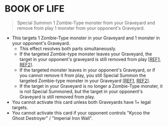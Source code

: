 # BOOK OF LIFE

> Special Summon 1 Zombie-Type monster from your Graveyard and remove from play 1 monster from your opponent's Graveyard.

*   This targets 1 Zombie-Type monster in your Graveyard and 1 monster in your opponent's Graveyard.
    *   This effect resolves both parts simultaneously.
    *   If the targeted Zombie-type monster leaves your Graveyard, the target in your opponent's graveyard is still removed from play \[[REF1](https://www.pojo.biz/board/showthread.php?t=507776), [REF2](http://web.archive.org/web/20071206033331/http:/entertainment.upperdeck.com/community/forums/thread/847687.aspx)\].
    *   If the targeted monster leaves in your opponent's Graveyard, or if you cannot remove it from play, you still Special Summon the targeted Zombie-type monster in your Graveyard \[[REF1](https://www.pojo.biz/board/showthread.php?t=2736), [REF2](http://web.archive.org/web/20071205210551/http:/entertainment.upperdeck.com/community/forums/thread/844031.aspx)\].
    *   If the target in your Graveyard is no longer a Zombie-Type monster, it is not Special Summoned, but the target in your opponent's Graveyard is still removed from play.
*   You cannot activate this card unless both Graveyards have 1+ legal targets.
*   You cannot activate this card if your opponent controls "Kycoo the Ghost Destroyer" / "Imperial Iron Wall".
